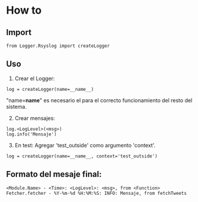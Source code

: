 # How to

## Import
```
from Logger.Rsyslog import createLogger
```

## Uso
 1. Crear el Logger:
 ```
 log = createLogger(name=__name__)
 ```
 "name=__name__" es necesario el para el correcto funcionamiento del resto del sistema.
 
 2. Crear mensajes:
 ```
 log.<LogLevel>(<msg>)
 log.info('Mensaje')
 ```
 
 3. En test:
 Agregar 'test_outside' como argumento 'context'.
 ```
 log = createLogger(name=__name__, context='test_outside')
 ```
 
 ## Formato del mesaje final:
 ```
 <Module.Name> - <Time>: <LogLevel>: <msg>, from <Function>
 Fetcher.fetcher - %Y-%m-%d %H:%M:%S: INFO: Mensaje, from fetchTweets
 ```
